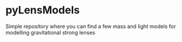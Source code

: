 # pyLensModels
Simple repository where you can find a few mass and light models for modelling gravitational strong lenses
